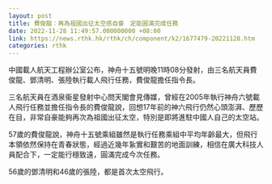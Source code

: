 ```yaml
---
layout: post
title: 費俊龍︰再為祖國出征太空感自豪　定能圓滿完成任務
date: 2022-11-28 11:49:57.000000000 +08:00
link: https://news.rthk.hk/rthk/ch/component/k2/1677479-20221128.htm
categories: rthk
---
```


中國載人航天工程辦公室公布，神舟十五號明晚11時08分發射，由三名航天員費俊龍、鄧清明、張陸執行載人飛行任務，費俊龍擔任指令長。

三名航天員在酒泉衞星發射中心問天閣會見傳媒，曾經在2005年執行神舟六號載人飛行任務並擔任指令長的費俊龍說，回想17年前的神六飛行仍然心頭澎湃、歷歷在目，非常自豪能夠再次為祖國出征太空，特別是即將進駐中國人自己的太空站。

57歲的費俊龍說，神舟十五號乘組雖然是執行任務乘組中平均年齡最大，但飛行本領依然保持在青春狀態，經過近幾年紥實和艱苦的地面訓練，相信在廣大科技人員配合下，一定能行穩致遠，圓滿完成今次任務。

56歲的鄧清明和46歲的張陸，都是首次太空飛行。
